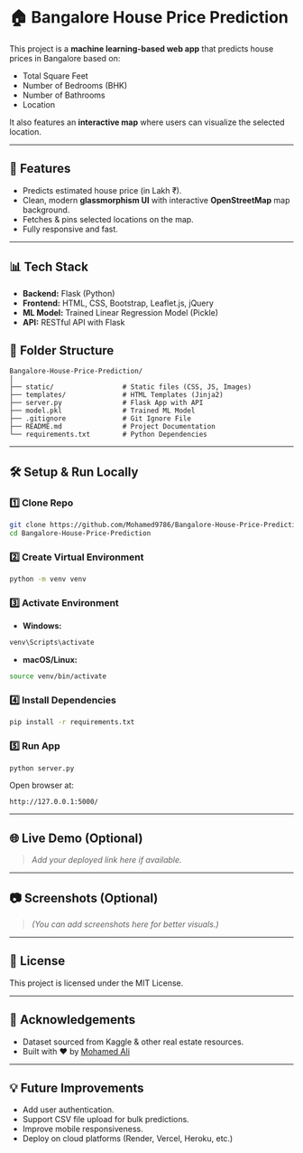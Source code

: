 

# 🏠 Bangalore House Price Prediction

This project is a **machine learning-based web app** that predicts house prices in Bangalore based on:
- Total Square Feet
- Number of Bedrooms (BHK)
- Number of Bathrooms
- Location  

It also features an **interactive map** where users can visualize the selected location.

---

## 🚀 Features
- Predicts estimated house price (in Lakh ₹).
- Clean, modern **glassmorphism UI** with interactive **OpenStreetMap** map background.
- Fetches & pins selected locations on the map.
- Fully responsive and fast.

---

## 📊 Tech Stack
- **Backend:** Flask (Python)
- **Frontend:** HTML, CSS, Bootstrap, Leaflet.js, jQuery
- **ML Model:** Trained Linear Regression Model (Pickle)
- **API:** RESTful API with Flask


## 📂 Folder Structure

```
Bangalore-House-Price-Prediction/
│
├── static/                 # Static files (CSS, JS, Images)
├── templates/              # HTML Templates (Jinja2)
├── server.py               # Flask App with API
├── model.pkl               # Trained ML Model
├── .gitignore              # Git Ignore File
├── README.md               # Project Documentation
└── requirements.txt        # Python Dependencies
```


---

## 🛠️ Setup & Run Locally

### 1️⃣ Clone Repo
```bash
git clone https://github.com/Mohamed9786/Bangalore-House-Price-Prediction.git
cd Bangalore-House-Price-Prediction
````

### 2️⃣ Create Virtual Environment

```bash
python -m venv venv
```

### 3️⃣ Activate Environment

* **Windows:**

```bash
venv\Scripts\activate
```

* **macOS/Linux:**

```bash
source venv/bin/activate
```

### 4️⃣ Install Dependencies

```bash
pip install -r requirements.txt
```

### 5️⃣ Run App

```bash
python server.py
```

Open browser at:

```
http://127.0.0.1:5000/
```

---

## 🌐 Live Demo (Optional)

> *Add your deployed link here if available.*

---

## 📷 Screenshots (Optional)

> *(You can add screenshots here for better visuals.)*

---

## 📜 License

This project is licensed under the MIT License.

---

## 🙏 Acknowledgements

* Dataset sourced from Kaggle & other real estate resources.
* Built with ❤️ by [Mohamed Ali](https://github.com/Mohamed9786)

---

## 💡 Future Improvements

* Add user authentication.
* Support CSV file upload for bulk predictions.
* Improve mobile responsiveness.
* Deploy on cloud platforms (Render, Vercel, Heroku, etc.)




